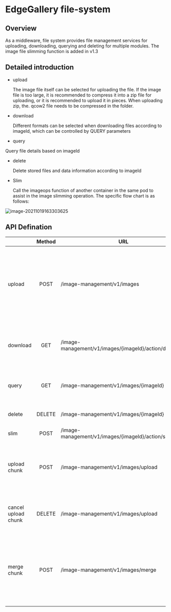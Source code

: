 # EdgeGallery file-system



## Overview

   As a middleware, file system provides file management services for uploading, downloading, querying and deleting for multiple modules. The image file slimming function is added in v1.3



## Detailed introduction

- upload

  The image file itself can be selected for uploading the file. If the image file is too large, it is recommended to compress it into a zip file for uploading, or it is recommended to upload it in pieces. When uploading zip, the. qcow2 file needs to be compressed in the folder.

- download

  Different formats can be selected when downloading files according to imageId, which can be controlled by QUERY parameters

- query

 Query file details based on imageId

- delete

  Delete stored files and data information according to imageId

- Slim

  Call the imageops function of another container in the same pod to assist in the image slimming operation. The specific flow chart is as follows:

![image-20211019163303625](file://C:\Users\Administrator\Desktop\image-20211019163303625.png?lastModify=1634634782)

## API Defination

|                     | Method | URL                                                   | form-data                                                    | Response                                                     | API Instruction                                              |
| ------------------- | :----: | ----------------------------------------------------- | ------------------------------------------------------------ | ------------------------------------------------------------ | ------------------------------------------------------------ |
| upload              |  POST  | /image-management/v1/images                           | userId: the ID of user<br/>file: chosen file<br/>priority: Storage priority | {<br/>imageId:"string"<br/>fileName:"string"<br/>uploadTime:"string"<br/>userId:"string"<br/>storageMedium:"string"<br/>msg:"string"<br/>checkStatus:int<br/>slimStatus:int<br/>} | slimStatus:[0,1,2,3]stands for Not slimmed yet / slimming down / success / failure <br/>Optional upload image file format：.zip/.qcow2/.img/.iso, ；<br/>***priority*** generally select 0；When uploading the zip, the upper layer of the image file should be wrapped with a layer of folders |
| download            |  GET   | /image-management/v1/images/{imageId}/action/download | None                                                         | file                                                         | The format of the download image file is optional. When the query is /?isZip=true, the download format is .zip; when the query is not included, the image file itself is downloaded |
| query               |  GET   | /image-management/v1/images/{imageId}                 | None                                                         | {imageId:"string"<br/>file:"string"<br/>uploadTime:"string"<br/>userId:"string"<br/>storageMedium:"string"} | Query file details based on imageId                          |
| delete              | DELETE | /image-management/v1/images/{imageId}                 | None                                                         | 删除成功: delete success/<br/>删除失败: error                | Delete local files based on imageId                          |
| slim                |  POST  | /image-management/v1/images/{imageId}/action/slim     | None                                                         | compress in progress/ <br/>compress failed                   | Compress the image file according to ImageID                 |
| upload chunk        |  POST  | /image-management/v1/images/upload                    | identifier: file identification  <br/>part: chunk file.part <br/>priority: Storage priority | ok                                                           | This API only accepts the upload of one file chunk, which is stored in the system according to the identifier |
| cancel upload chunk | DELETE | /image-management/v1/images/upload                    | identifier: file identification  <br/>priority: Storage priority | 取消成功：cancel success/ <br/>取消失败：error               | Canceling will delete the uploaded chunk file.               |
| merge chunk         |  POST  | /image-management/v1/images/merge                     | identifier: file identification  <br/>userId: the ID of user<br/>filename: name for merged file<br/>priority: Storage priority | {<br/>imageId:"string"<br/>fileName:"string"<br/>uploadTime:"string"<br/>userId:"string"<br/>storageMedium:"string"<br/>msg:"string"<br/>checkStatus:int<br/>slimStatus:int<br/>} | slimStatus:[0,1,2,3]stands for Not slimmed yet / slimming down / success / failure<br/>filename:  fill in with original file name which format can be zip or .qcow2/.iso/.img |

